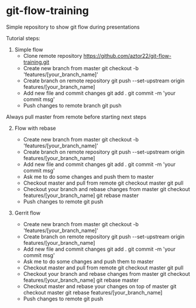 # git-flow-training
Simple repository to show git flow during presentations

Tutorial steps:
1. Simple flow
	* Clone remote repository
        https://github.com/aztor22/git-flow-training.git
	* Create new branch from master
        git checkout -b 'features/[your_branch_name]'
	* Create branch on remote repository
        git push --set-upstream origin features/[your_branch_name]
	* Add new file and commit changes
        git add .
        git commit -m 'your commit msg'
	* Push changes to remote branch
        git push
        
Always pull master from remote before starting next steps

2. Flow with rebase
	* Create new branch from master
        git checkout -b 'features/[your_branch_name]'
	* Create branch on remote repository
        git push --set-upstream origin features/[your_branch_name]
	* Add new file and commit changes
        git add .
        git commit -m 'your commit msg'
	* Ask me to do some changes and push them to master
	* Checkout master and pull from remote
        git checkout master
        git pull
	* Checkout your branch and rebase changes from master
        git checkout features/[your_branch_name]
        git rebase master
	* Push changes to remote
        git push

3. Gerrit flow
	* Create new branch from master
        git checkout -b 'features/[your_branch_name]'
	* Create branch on remote repository
        git push --set-upstream origin features/[your_branch_name]
	* Add new file and commit changes
        git add .
        git commit -m 'your commit msg'
	* Ask me to do some changes and push them to master
	* Checkout master and pull from remote
        git checkout master
        git pull
	* Checkout your branch and rebase changes from master
        git checkout features/[your_branch_name]
        git rebase master
	* Checkout master and rebase your changes on top of master
        git checkout master
        git rebase features/[your_branch_name]
	* Push changes to remote
        git push